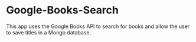 # Google-Books-Search
This app uses the Google Books API to search for books and allow the user to save titles in a Mongo database.
